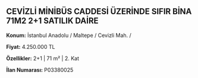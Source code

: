 ## CEVİZLİ MİNİBÜS CADDESİ ÜZERİNDE SIFIR BİNA 71M2 2+1 SATILIK DAİRE

**Konum:** İstanbul Anadolu / Maltepe / Cevizli Mah. /

**Fiyat:** 4.250.000 TL

**Özellikler:** 2+1 | 71 m² | 2. Kat

**İlan Numarası:** P03380025
